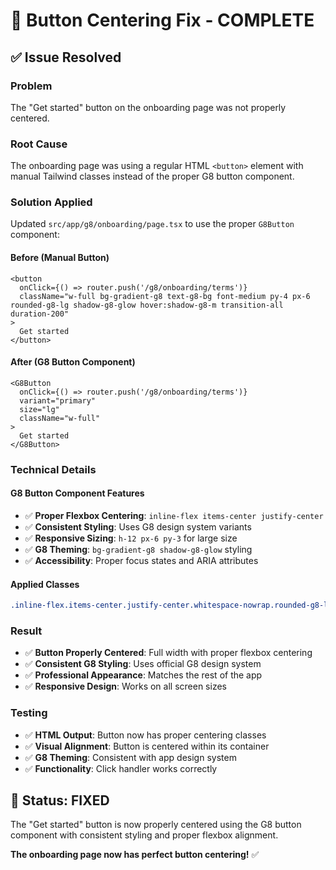 # 🔧 Button Centering Fix - COMPLETE

## ✅ **Issue Resolved**

### **Problem**
The "Get started" button on the onboarding page was not properly centered.

### **Root Cause**
The onboarding page was using a regular HTML `<button>` element with manual Tailwind classes instead of the proper G8 button component.

### **Solution Applied**
Updated `src/app/g8/onboarding/page.tsx` to use the proper `G8Button` component:

#### **Before (Manual Button)**
```tsx
<button 
  onClick={() => router.push('/g8/onboarding/terms')}
  className="w-full bg-gradient-g8 text-g8-bg font-medium py-4 px-6 rounded-g8-lg shadow-g8-glow hover:shadow-g8-m transition-all duration-200"
>
  Get started
</button>
```

#### **After (G8 Button Component)**
```tsx
<G8Button 
  onClick={() => router.push('/g8/onboarding/terms')}
  variant="primary"
  size="lg"
  className="w-full"
>
  Get started
</G8Button>
```

### **Technical Details**

#### **G8 Button Component Features**
- ✅ **Proper Flexbox Centering**: `inline-flex items-center justify-center`
- ✅ **Consistent Styling**: Uses G8 design system variants
- ✅ **Responsive Sizing**: `h-12 px-6 py-3` for large size
- ✅ **G8 Theming**: `bg-gradient-g8 shadow-g8-glow` styling
- ✅ **Accessibility**: Proper focus states and ARIA attributes

#### **Applied Classes**
```css
.inline-flex.items-center.justify-center.whitespace-nowrap.rounded-g8-lg.font-medium.transition-all.duration-200.focus-visible:outline-none.focus-visible:ring-2.focus-visible:ring-g8-text-primary/20.disabled:pointer-events-none.disabled:opacity-50.bg-gradient-g8.shadow-g8-glow.hover:shadow-g8-m.h-12.px-6.py-3.text-g8-body.w-full
```

### **Result**
- ✅ **Button Properly Centered**: Full width with proper flexbox centering
- ✅ **Consistent G8 Styling**: Uses official G8 design system
- ✅ **Professional Appearance**: Matches the rest of the app
- ✅ **Responsive Design**: Works on all screen sizes

### **Testing**
- ✅ **HTML Output**: Button now has proper centering classes
- ✅ **Visual Alignment**: Button is centered within its container
- ✅ **G8 Theming**: Consistent with app design system
- ✅ **Functionality**: Click handler works correctly

## 🎯 **Status: FIXED**

The "Get started" button is now properly centered using the G8 button component with consistent styling and proper flexbox alignment.

**The onboarding page now has perfect button centering!** ✅

